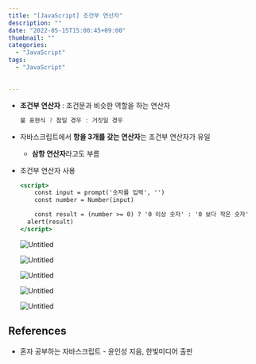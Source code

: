 ```yaml
---
title: "[JavaScript] 조건부 연산자"
description: ""
date: "2022-05-15T15:00:45+09:00"
thumbnail: ""
categories:
  - "JavaScript"
tags:
  - "JavaScript"
 

---
```

<!--more-->

- **조건부 연산자** : 조건문과 비슷한 역할을 하는 연산자
    
    ```jsx
    불 표현식 ? 참일 경우 : 거짓일 경우
    ```
    
- 자바스크립트에서 **항을 3개를 갖는 연산자**는 조건부 연산자가 유일
    - **삼항 연산자**라고도 부름
- 조건부 연산자 사용
    
    ```jsx
    <script>
    	const input = prompt('숫자를 입력', '')
    	const number = Number(input)
    
    	const result = (number >= 0) ? '0 이상 숫자' : '0 보다 작은 숫자'
      alert(result)
    </script>
    ```
    
    ![Untitled](/images/lang_javascript/study/JavaScript_조건부_연산자/Untitled.png)
    
    ![Untitled](/images/lang_javascript/study/JavaScript_조건부_연산자/Untitled%201.png)
    
    ![Untitled](/images/lang_javascript/study/JavaScript_조건부_연산자/Untitled%202.png)
    
    ![Untitled](/images/lang_javascript/study/JavaScript_조건부_연산자/Untitled%203.png)
    
    ![Untitled](/images/lang_javascript/study/JavaScript_조건부_연산자/Untitled%204.png)
    

## References

- 혼자 공부하는 자바스크립트 - 윤인성 지음, 한빛미디어 출판